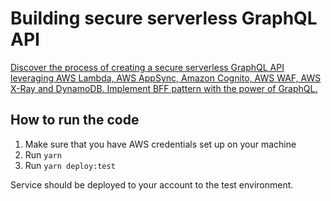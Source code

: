 # Building secure serverless GraphQL API

[Discover the process of creating a secure serverless GraphQL API leveraging AWS Lambda, AWS AppSync, Amazon Cognito, AWS WAF, AWS X-Ray and DynamoDB. Implement BFF pattern with the power of GraphQL.](https://www.piotrswiatek.dev/articles/building-secure-serverless-graphql-api-part-1)


## How to run the code

1. Make sure that you have AWS credentials set up on your machine
2. Run `yarn`
3. Run `yarn deploy:test`

Service should be deployed to your account to the test environment.